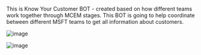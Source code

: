 This is Know Your Customer BOT - created based on how different teams work together through MCEM stages.
This BOT is going to help coordinate between different MSFT teams to get all information about customers.

![image](https://github.com/nileshvj2/kycRobBot/assets/111443992/e9378440-b442-4ccf-a53e-b86c3e454d1d)

![image](https://github.com/nileshvj2/kycRobBot/assets/111443992/e09cbbe4-2f07-4ba5-81d5-42d358849fc9)

